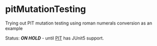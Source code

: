 # pitMutationTesting
Trying out PIT mutation testing using roman numerals conversion as an example

Status: ***ON HOLD*** - until [PIT](http://pitest.org) has JUnit5 support. 

